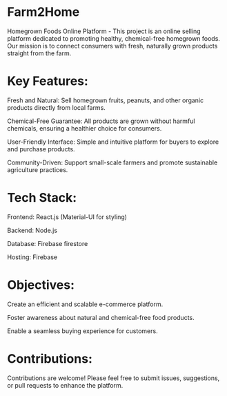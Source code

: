 # Farm2Home
Homegrown Foods Online Platform  - This project is an online selling platform dedicated to promoting healthy, chemical-free homegrown foods. Our mission is to connect consumers with fresh, naturally grown products straight from the farm.
# Key Features:
Fresh and Natural: Sell homegrown fruits, peanuts, and other organic products directly from local farms.

Chemical-Free Guarantee: All products are grown without harmful chemicals, ensuring a healthier choice for consumers.

User-Friendly Interface: Simple and intuitive platform for buyers to explore and purchase products.

Community-Driven: Support small-scale farmers and promote sustainable agriculture practices.

# Tech Stack:
Frontend: React.js (Material-UI for styling)

Backend: Node.js

Database: Firebase firestore

Hosting: Firebase

# Objectives:
Create an efficient and scalable e-commerce platform.

Foster awareness about natural and chemical-free food products.

Enable a seamless buying experience for customers.

# Contributions:
Contributions are welcome! Please feel free to submit issues, suggestions, or pull requests to enhance the platform.

